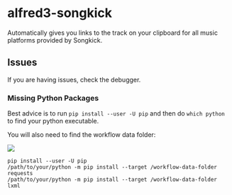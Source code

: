 # alfred3-songkick
Automatically gives you links to the track on your clipboard for all music platforms provided by Songkick.


## Issues
If you are having issues, check the debugger.

### Missing Python Packages

Best advice is to run `pip install --user -U pip` and then do `which python` to find your python executable.

You will also need to find the workflow data folder:

![](https://i.imgur.com/ESFMLvO.png)

```
pip install --user -U pip
/path/to/your/python -m pip i﻿nstall --target﻿ /workflow-data-folder requests
/path/to/your/python -m pip i﻿nstall --target﻿ /workflow-data-folder lxml
```
